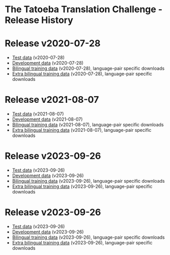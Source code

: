 
# The Tatoeba Translation Challenge - Release History

# Release v2020-07-28

* [Test data](https://object.pouta.csc.fi/Tatoeba-Challenge-devtest/test-v2020-07-28.tar) (v2020-07-28)
* [Development data](https://object.pouta.csc.fi/Tatoeba-Challenge-devtest/dev-v2020-07-28.tar) (v2020-07-28)
* [Bilingual training data](README-v2020-07-28.md) (v2020-07-28), language-pair specific downloads
* [Extra bilingual training data](subsets/NoTestData-v2020-07-28.md) (v2020-07-28), language-pair specific downloads


# Release v2021-08-07

* [Test data](https://object.pouta.csc.fi/Tatoeba-Challenge-devtest/test-v2021-08-07.tar) (v2021-08-07)
* [Development data](https://object.pouta.csc.fi/Tatoeba-Challenge-devtest/dev-v2021-08-07.tar) (v2021-08-07)
* [Bilingual training data](README-v2021-08-07.md) (v2021-08-07), language-pair specific downloads
* [Extra bilingual training data](subsets/NoTestData-v2021-08-07.md) (v2021-08-07), language-pair specific downloads

# Release v2023-09-26

* [Test data](https://object.pouta.csc.fi/Tatoeba-Challenge-devtest/test-v2023-09-26.tar) (v2023-09-26)
* [Development data](https://object.pouta.csc.fi/Tatoeba-Challenge-devtest/dev-v2023-09-26.tar) (v2023-09-26)
* [Bilingual training data](README-v2023-09-26.md) (v2023-09-26), language-pair specific downloads
* [Extra bilingual training data](subsets/NoTestData-v2023-09-26.md) (v2023-09-26), language-pair specific downloads

# Release v2023-09-26

* [Test data](https://object.pouta.csc.fi/Tatoeba-Challenge-devtest/test-v2023-09-26.tar) (v2023-09-26)
* [Development data](https://object.pouta.csc.fi/Tatoeba-Challenge-devtest/dev-v2023-09-26.tar) (v2023-09-26)
* [Bilingual training data](README-v2023-09-26.md) (v2023-09-26), language-pair specific downloads
* [Extra bilingual training data](subsets/NoTestData-v2023-09-26.md) (v2023-09-26), language-pair specific downloads


